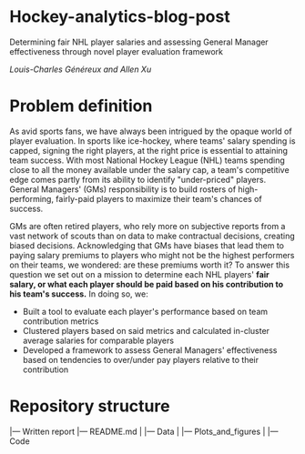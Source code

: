# Hockey-analytics-blog-post
Determining fair NHL player salaries and assessing General Manager effectiveness through novel player evaluation framework

_Louis-Charles Généreux and Allen Xu_


# Problem definition

As avid sports fans, we have always been intrigued by the opaque world of player evaluation. In sports like ice-hockey, where teams' salary spending is capped, signing the right players, at the right price is essential to attaining team success. With most National Hockey League (NHL) teams spending close to all the money available under the salary cap, a team's competitive edge comes partly from its ability to identify "under-priced" players. General Managers' (GMs) responsibility is to build rosters of high-performing, fairly-paid players to maximize their team's chances of success. 

GMs are often retired players, who rely more on subjective reports from a vast network of scouts than on data to make contractual decisions, creating biased decisions. Acknowledging that GMs have biases that lead them to paying salary premiums to players who might not be the highest performers on their teams, we wondered: are these premiums worth it? To answer this question we set out on a mission to determine each NHL players' __fair salary, or what each player should be paid based on his contribution to his team's success.__ In doing so, we:

* Built a tool to evaluate each player's performance based on team contribution metrics
* Clustered players based on said metrics and calculated in-cluster average salaries for comparable players
* Developed a framework to assess General Managers' effectiveness based on tendencies to over/under pay players relative to their contribution


# Repository structure

|—	Written report
|—	README.md
|	|—	Data
|	|—	Plots_and_figures
|	|—	Code

